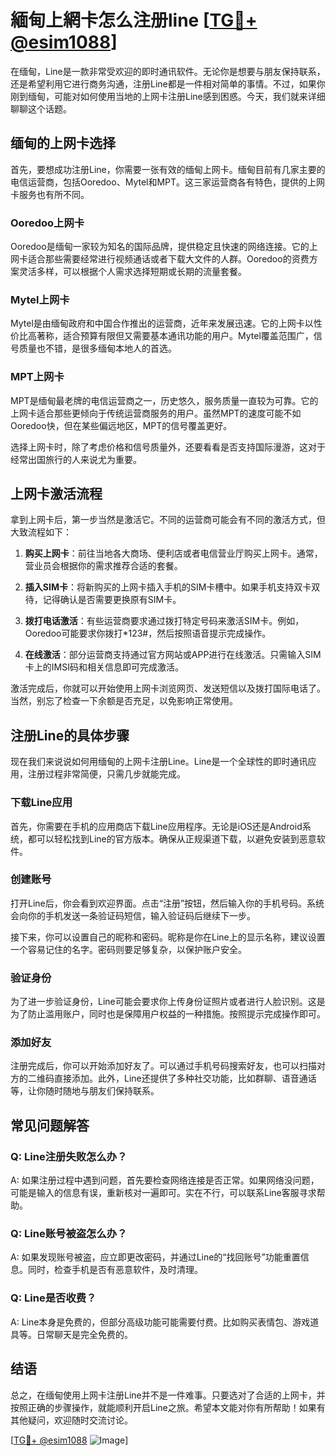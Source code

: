 # 緬甸上網卡怎么注册line [[TG💪+ @esim1088](https://t.me/s/esim1088)]

在缅甸，Line是一款非常受欢迎的即时通讯软件。无论你是想要与朋友保持联系，还是希望利用它进行商务沟通，注册Line都是一件相对简单的事情。不过，如果你刚到缅甸，可能对如何使用当地的上网卡注册Line感到困惑。今天，我们就来详细聊聊这个话题。

## 缅甸的上网卡选择

首先，要想成功注册Line，你需要一张有效的缅甸上网卡。缅甸目前有几家主要的电信运营商，包括Ooredoo、Mytel和MPT。这三家运营商各有特色，提供的上网卡服务也有所不同。

### Ooredoo上网卡
Ooredoo是缅甸一家较为知名的国际品牌，提供稳定且快速的网络连接。它的上网卡适合那些需要经常进行视频通话或者下载大文件的人群。Ooredoo的资费方案灵活多样，可以根据个人需求选择短期或长期的流量套餐。

### Mytel上网卡
Mytel是由缅甸政府和中国合作推出的运营商，近年来发展迅速。它的上网卡以性价比高著称，适合预算有限但又需要基本通讯功能的用户。Mytel覆盖范围广，信号质量也不错，是很多缅甸本地人的首选。

### MPT上网卡
MPT是缅甸最老牌的电信运营商之一，历史悠久，服务质量一直较为可靠。它的上网卡适合那些更倾向于传统运营商服务的用户。虽然MPT的速度可能不如Ooredoo快，但在某些偏远地区，MPT的信号覆盖更好。

选择上网卡时，除了考虑价格和信号质量外，还要看看是否支持国际漫游，这对于经常出国旅行的人来说尤为重要。

## 上网卡激活流程

拿到上网卡后，第一步当然是激活它。不同的运营商可能会有不同的激活方式，但大致流程如下：

1. **购买上网卡**：前往当地各大商场、便利店或者电信营业厅购买上网卡。通常，营业员会根据你的需求推荐合适的套餐。
   
2. **插入SIM卡**：将新购买的上网卡插入手机的SIM卡槽中。如果手机支持双卡双待，记得确认是否需要更换原有SIM卡。

3. **拨打电话激活**：有些运营商要求通过拨打特定号码来激活SIM卡。例如，Ooredoo可能要求你拨打*123#，然后按照语音提示完成操作。

4. **在线激活**：部分运营商支持通过官方网站或APP进行在线激活。只需输入SIM卡上的IMSI码和相关信息即可完成激活。

激活完成后，你就可以开始使用上网卡浏览网页、发送短信以及拨打国际电话了。当然，别忘了检查一下余额是否充足，以免影响正常使用。

## 注册Line的具体步骤

现在我们来说说如何用缅甸的上网卡注册Line。Line是一个全球性的即时通讯应用，注册过程非常简便，只需几步就能完成。

### 下载Line应用

首先，你需要在手机的应用商店下载Line应用程序。无论是iOS还是Android系统，都可以轻松找到Line的官方版本。确保从正规渠道下载，以避免安装到恶意软件。

### 创建账号

打开Line后，你会看到欢迎界面。点击“注册”按钮，然后输入你的手机号码。系统会向你的手机发送一条验证码短信，输入验证码后继续下一步。

接下来，你可以设置自己的昵称和密码。昵称是你在Line上的显示名称，建议设置一个容易记住的名字。密码则要足够复杂，以保护账户安全。

### 验证身份

为了进一步验证身份，Line可能会要求你上传身份证照片或者进行人脸识别。这是为了防止滥用账户，同时也是保障用户权益的一种措施。按照提示完成操作即可。

### 添加好友

注册完成后，你可以开始添加好友了。可以通过手机号码搜索好友，也可以扫描对方的二维码直接添加。此外，Line还提供了多种社交功能，比如群聊、语音通话等，让你随时随地与朋友们保持联系。

## 常见问题解答

### Q: Line注册失败怎么办？
A: 如果注册过程中遇到问题，首先要检查网络连接是否正常。如果网络没问题，可能是输入的信息有误，重新核对一遍即可。实在不行，可以联系Line客服寻求帮助。

### Q: Line账号被盗怎么办？
A: 如果发现账号被盗，应立即更改密码，并通过Line的“找回账号”功能重置信息。同时，检查手机是否有恶意软件，及时清理。

### Q: Line是否收费？
A: Line本身是免费的，但部分高级功能可能需要付费。比如购买表情包、游戏道具等。日常聊天是完全免费的。

## 结语

总之，在缅甸使用上网卡注册Line并不是一件难事。只要选对了合适的上网卡，并按照正确的步骤操作，就能顺利开启Line之旅。希望本文能对你有所帮助！如果有其他疑问，欢迎随时交流讨论。

[[TG💪+ @esim1088](https://t.me/s/esim1088) ![Image](https://i.postimg.cc/4NQfJmqS/Snipaste-2025-05-13-00-14-12.png)]